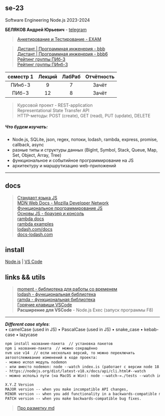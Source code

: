 ## se-23

Software Engineering Node.js 2023-2024  

**БЕЛЯКОВ Андрей Юрьевич** - [telegram](https://t.me/AndreyPerm)  

> [Анкетирование и Тестирование - EXAM](http://exam.1gb.ru/)  

> [Дистант | Программная инженерия - bbb](https://bbb.psaa.ru/rooms/4hq-uur-7nl-kgz/join)  
> [Дистант | Программная инженерия - bbb6](https://bbb6.psaa.ru/b/76k-oto-gpt-xpb)  
> [Рейтинг группы ПИб-3](https://docs.google.com/spreadsheets/d/1j1WpSzuvWlR3ZLh-POSUbtCKAj3eKIIxafZi9TnP_vs/edit?usp=sharing)  
> [Рейтинг группы ПИнб-3](https://docs.google.com/spreadsheets/d/1YuFZAn8Lwv4M4CD99i9K9V3dknu7iTdJAOZjwVSkzvU/edit?usp=sharing)  

| семестр 1 | Лекций | ЛабРаб | Отчётность |
| :-: | :-: | :-: | :-: |
| ПИнб-3 | 9 | 7 | Зачёт |
| ПИб-3 | 12 | 8 | Зачёт |

> Курсовой проект - REST-application  
> Representational State Transfer API  
> HTTP-методы: POST (create), GET (read), PUT (update), DELETE  

##### Что будем изучать:

- Node.js, SQLite, json, regex, потоки, lodash, rambda, express, promise, callback, async  
- разные типы и структуры данных (BigInt, Symbol, Stack, Queue, Map, Set, Object, Array, Tree)  
- функциональное и событийное программирование на JS  
- архитектуру и маршрутизацию web-приложений  

---  

## docs  

> [Стандарт языка JS](https://developer.mozilla.org/ru/docs/Web/JavaScript)  
> [MDN Web Docs - Mozilla Developer Network](https://developer.mozilla.org/ru/docs/Learn/JavaScript)  
> [Функциональное программирование JS](https://pcoding.ru/pdf/jsFuncCoding.pdf)  
> [Основы JS - браузер и консоль](https://pcoding.ru/pdf/jsManual.pdf)  
> [rambda docs](https://ramdajs.com/docs/)  
> [rambda examples](https://examplejavascript.com/ramda/)  
> [lodash.com/docs](https://lodash.com/docs/)  
> [docs-lodash.com](https://docs-lodash.com/v4/)  

## install  

[Node.js](https://nodejs.org/) | [VS Code](https://code.visualstudio.com/download)  

## links && utils  

> [moment - библиотека для работы со временем](https://momentjs.com/)  
> [lodash - функциональная библиотека](https://lodash.com/)  
> [ramda - функциональная библиотека](https://ramdajs.com/)  
> [Горячие клавиши VSCode](docs/VSCodeHotKeys.md)  
> **Расширение для VSCode** - Node.js Exec (запуск программы F8)  

---  

***Different case styles***:  
• camelCase (used in JS)
• PascalCase (used in JS)
• snake_case
• kebab-case
• lazycase

```txt
npm install название-пакета  // установка пакетов
npm i название-пакета  // можно сокращённо
nvm use v14  // если несколько версий, то можно переключить
автоотслеживание изменений в коде проекта:
- можно испол модуль nodemon 
- или вместо nodemon: node --watch index.is (работает с версии node 18.11.0)  
- https://nodejs.org/dist/latest-v18.x/docs/api/cli.html#--watch
- можно использ пути (на MacOS и Win): node --watch-=./tests --watch index.js

```

```txt
X.Y.Z Version
MAJOR version -- when you make incompatible API changes,
MINOR version -- when you add functionality in a backwards-compatible manner
PATCH version -- when you make backwards-compatible bug fixes.
```

> [Про разметку md](https://github.com/sandino/Markdown-Cheatsheet/blob/master/README.md)  
